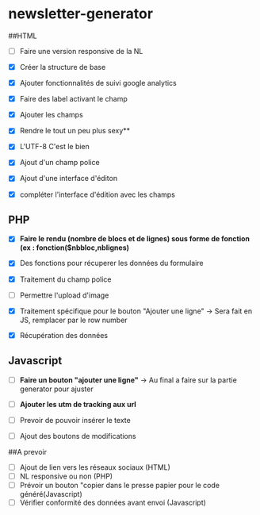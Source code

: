 # newsletter-generator
##HTML
- [ ] Faire une version responsive de la NL
- [x] Créer la structure de base
- [x] Ajouter fonctionnalités de suivi google analytics
- [x] Faire des label activant le champ
- [x] Ajouter les champs
- [x] Rendre le tout un peu plus sexy**
- [x] L'UTF-8 C'est le bien
- [x] Ajout d'un champ police
- [x] Ajout d'une interface d'éditon
- [x] compléter l'interface d'édition avec les champs


## PHP

- [X] **Faire le rendu (nombre de blocs et de lignes) sous forme de fonction (ex : fonction($nbbloc,nblignes)**
- [x] Des fonctions pour récuperer les données du formulaire
- [x] Traitement du champ police
- [ ] Permettre l'upload d'image
- [x] Traitement spécifique pour le bouton "Ajouter une ligne" -> Sera fait en JS, remplacer par le row number
- [x] Récupération des données




## Javascript
- [ ] **Faire un bouton "ajouter une ligne"** -> Au final a faire sur la partie generator pour ajuster
- [ ] **Ajouter les utm de tracking aux url**
- [ ] Prevoir de pouvoir insérer le texte
- [ ] Ajout des boutons de modifications


##A prevoir
- [ ] Ajout de lien vers les réseaux sociaux (HTML)
- [ ] NL responsive ou non (PHP)
- [ ] Prévoir un bouton "copier dans le presse papier pour le code généré(Javascript)
- [ ] Vérifier conformité des données avant envoi (Javascript)
